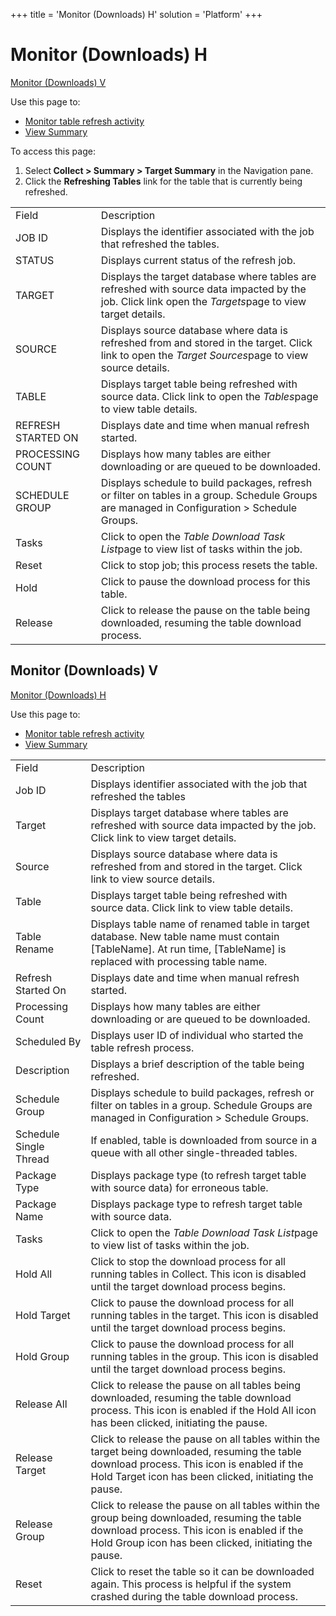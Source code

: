 +++
title = 'Monitor (Downloads) H'
solution = 'Platform'
+++

# Monitor (Downloads) H

[Monitor (Downloads) V](#Monitor_Downloads_V)

<div class="use">

Use this page to:

  - [Monitor table refresh activity](../Use_Cases/View_Summary)
  - [View Summary](../Use_Cases/View_Summary)

</div>

To access this page:

1.  Select<span style="font-weight: bold;"> Collect \> Summary \> Target
    Summary</span> in the Navigation pane.
2.  Click the <span style="font-weight: bold;">Refreshing Tables</span>
    link for the table that is currently being
refreshed.

|                    |                                                                                                                                                                                                |
| ------------------ | ---------------------------------------------------------------------------------------------------------------------------------------------------------------------------------------------- |
| Field              | Description                                                                                                                                                                                    |
| JOB ID             | Displays the identifier associated with the job that refreshed the tables.                                                                                                                     |
| STATUS             | Displays current status of the refresh job.                                                                                                                                                    |
| TARGET             | Displays the target database where tables are refreshed with source data impacted by the job. Click link open the <span style="font-style: italic;">Targets</span>page to view target details. |
| SOURCE             | Displays source database where data is refreshed from and stored in the target. Click link to open the <span style="font-style: italic;">Target Sources</span>page to view source details.     |
| TABLE              | Displays target table being refreshed with source data. Click link to open the <span style="font-style: italic;">Tables</span>page to view table details.                                      |
| REFRESH STARTED ON | Displays date and time when manual refresh started.                                                                                                                                            |
| PROCESSING COUNT   | Displays how many tables are either downloading or are queued to be downloaded.                                                                                                                |
| SCHEDULE GROUP     | Displays schedule to build packages, refresh or filter on tables in a group. Schedule Groups are managed in Configuration \> Schedule Groups.                                                  |
| Tasks              | Click to open the <span style="font-style: italic;">Table Download Task List</span>page to view list of tasks within the job.                                                                  |
| Reset              | Click to stop job; this process resets the table.                                                                                                                                              |
| Hold               | Click to pause the download process for this table.                                                                                                                                            |
| Release            | Click to release the pause on the table being downloaded, resuming the table download process.                                                                                                 |

## <span id="Monitor_Downloads_V"></span>Monitor (Downloads) V

[Monitor (Downloads) H](Monitor_Downloads_H)

<div class="use">

Use this page to:

  - [Monitor table refresh activity](../Use_Cases/View_Summary)
  - [View
Summary](../Use_Cases/View_Summary)

</div>

|                        |                                                                                                                                                                                                        |
| ---------------------- | ------------------------------------------------------------------------------------------------------------------------------------------------------------------------------------------------------ |
| Field                  | Description                                                                                                                                                                                            |
| Job ID                 | Displays identifier associated with the job that refreshed the tables                                                                                                                                  |
| Target                 | Displays target database where tables are refreshed with source data impacted by the job. Click link to view target details.                                                                           |
| Source                 | Displays source database where data is refreshed from and stored in the target. Click link to view source details.                                                                                     |
| Table                  | Displays target table being refreshed with source data. Click link to view table details.                                                                                                              |
| Table Rename           | Displays table name of renamed table in target database. New table name must contain \[TableName\]. At run time, \[TableName\] is replaced with processing table name.                                 |
| Refresh Started On     | Displays date and time when manual refresh started.                                                                                                                                                    |
| Processing Count       | Displays how many tables are either downloading or are queued to be downloaded.                                                                                                                        |
| Scheduled By           | Displays user ID of individual who started the table refresh process.                                                                                                                                  |
| Description            | Displays a brief description of the table being refreshed.                                                                                                                                             |
| Schedule Group         | Displays schedule to build packages, refresh or filter on tables in a group. Schedule Groups are managed in Configuration \> Schedule Groups.                                                          |
| Schedule Single Thread | If enabled, table is downloaded from source in a queue with all other single-threaded tables.                                                                                                          |
| Package Type           | Displays package type (to refresh target table with source data) for erroneous table.                                                                                                                  |
| Package Name           | Displays package type to refresh target table with source data.                                                                                                                                        |
| Tasks                  | Click to open the <span style="font-style: italic;">Table Download Task List</span><span>page to</span> view list of tasks within the job.                                                             |
| Hold All               | Click to stop the download process for all running tables in Collect. This icon is disabled until the target download process begins.                                                                  |
| Hold Target            | Click to pause the download process for all running tables in the target. This icon is disabled until the target download process begins.                                                              |
| Hold Group             | Click to pause the download process for all running tables in the group. This icon is disabled until the target download process begins.                                                               |
| Release All            | Click to release the pause on all tables being downloaded, resuming the table download process. This icon is enabled if the Hold All icon has been clicked, initiating the pause.                      |
| Release Target         | Click to release the pause on all tables within the target being downloaded, resuming the table download process. This icon is enabled if the Hold Target icon has been clicked, initiating the pause. |
| Release Group          | Click to release the pause on all tables within the group being downloaded, resuming the table download process. This icon is enabled if the Hold Group icon has been clicked, initiating the pause.   |
| Reset                  | Click to reset the table so it can be downloaded again. This process is helpful if the system crashed during the table download process.                                                               |
